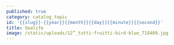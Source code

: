 ```yaml
---
published: true
category: catalog_topic
id: '{{slug}}-{{year}}{{month}}{{day}}{{minute}}{{second}}'
title: Sealife
image: /static/uploads/12”_tutti-fruitti-bird-blue_718409.jpg
---
```


